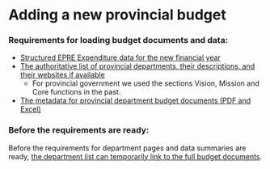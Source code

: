 # Adding a new provincial budget

### Requirements for loading budget documents and data:

* [Structured EPRE Expenditure data for the new financial year](../../operations-actions/adding-modifying-information-on-the-site/adding-structured-fiscal-data-to-openspending.md#estimates-of-provincial-expenditure)
* [The authoritative list of provincial departments, their descriptions, and their websites if available](https://github.com/vulekamali/datamanager#loading-departments-in-bulk)
  * For provincial government we used the sections Vision, Mission and Core functions in the past.
* [The metadata for provincial department budget documents \(PDF and Excel\)](https://maintenance.vulekamali.gov.za/operations/adding-modifying-information-on-the-site/bulk-uploading-department-specific-documents#estimates-of-provincial-revenue-and-expenditure-vote-chapters)

### Before the requirements are ready:

Before the requirements for department pages and data summaries are ready, [the department list can temporarily link to the full budget documents](temporary-full-epres.md).

